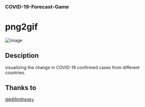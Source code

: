 ### COVID-19-Forecast-Game
# png2gif
![image](https://files.gitbook.com/v0/b/gitbook-x-prod.appspot.com/o/spaces%2Fx4U1bSIV4amDaXeyQiG8%2Fuploads%2F5LS8reAAViUMEpWswsmR%2Fimage.png?alt=media&token=bd1d0608-c214-4769-b8af-b4a417579df8)


## Desciption
visualizing the change in COVID-19 confirmed cases from different countries.


## Thanks to
[@k66inthesky](https://github.com/k66inthesky)


